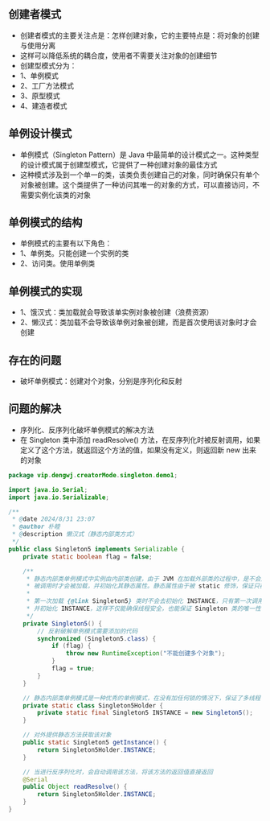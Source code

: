 ## 创建者模式
* 创建者模式的主要关注点是：怎样创建对象，它的主要特点是：将对象的创建与使用分离
* 这样可以降低系统的耦合度，使用者不需要关注对象的创建细节
* 创建型模式分为：
* 1、单例模式
* 2、工厂方法模式
* 3、原型模式
* 4、建造者模式

## 单例设计模式
* 单例模式（Singleton Pattern）是 Java 中最简单的设计模式之一。这种类型的设计模式属于创建型模式，它提供了一种创建对象的最佳方式
* 这种模式涉及到一个单一的类，该类负责创建自己的对象，同时确保只有单个对象被创建。这个类提供了一种访问其唯一的对象的方式，可以直接访问，不需要实例化该类的对象

## 单例模式的结构
* 单例模式的主要有以下角色：
* 1、单例类。只能创建一个实例的类
* 2、访问类。使用单例类

## 单例模式的实现
* 1、饿汉式：类加载就会导致该单实例对象被创建（浪费资源）
* 2、懒汉式：类加载不会导致该单例对象被创建，而是首次使用该对象时才会创建

## 存在的问题
* 破坏单例模式：创建对个对象，分别是序列化和反射

## 问题的解决
* 序列化、反序列化破坏单例模式的解决方法
* 在 Singleton 类中添加 readResolve() 方法，在反序列化时被反射调用，如果定义了这个方法，就返回这个方法的值，如果没有定义，则返回新 new 出来的对象
```java
package vip.dengwj.creatorMode.singleton.demo1;

import java.io.Serial;
import java.io.Serializable;

/**
 * @date 2024/8/31 23:07
 * @author 朴睦
 * @description 懒汉式（静态内部类方式）
 */
public class Singleton5 implements Serializable {
    private static boolean flag = false;

    /**
     * 静态内部类单例模式中实例由内部类创建，由于 JVM 在加载外部类的过程中，是不会加载静态内部类的，只有内部类的属性/方法
     * 被调用时才会被加载，并初始化其静态属性。静态属性由于被 static 修饰，保证只被实例化一次，并且严格保证实例化顺序
     *
     * 第一次加载 {@link Singleton5} 类时不会去初始化 INSTANCE，只有第一次调用 getInstance，虚拟机加载 {@link Singleton5Holder}
     * 并初始化 INSTANCE，这样不仅能确保线程安全，也能保证 Singleton 类的唯一性
     */
    private Singleton5() {
        // 反射破解单例模式需要添加的代码
        synchronized (Singleton5.class) {
            if (flag) {
                throw new RuntimeException("不能创建多个对象");
            }
            flag = true;
        }
    }

    // 静态内部类单例模式是一种优秀的单例模式，在没有加任何锁的情况下，保证了多线程下的安全，并且没有任何性能影响和空间浪费
    private static class Singleton5Holder {
        private static final Singleton5 INSTANCE = new Singleton5();
    }

    // 对外提供静态方法获取该对象
    public static Singleton5 getInstance() {
        return Singleton5Holder.INSTANCE;
    }

    // 当进行反序列化时，会自动调用该方法，将该方法的返回值直接返回
    @Serial
    public Object readResolve() {
        return Singleton5Holder.INSTANCE;
    }
}
```